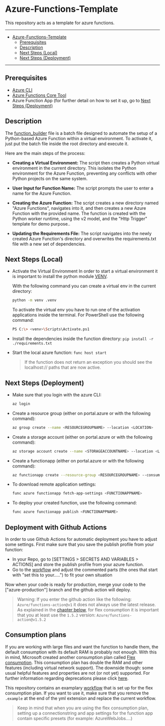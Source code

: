 # Azure-Functions-Template
This repository acts as a template for azure functions.

---
- [Azure-Functions-Template](#azure-functions-template)
  - [Prerequisites](#prerequisites)
  - [Description](#description)
  - [Next Steps (Local)](#next-steps-local)
  - [Next Steps (Deployment)](#next-steps-deployment)

---

## Prerequisites
- [Azure CLI](https://learn.microsoft.com/en-us/cli/azure/install-azure-cli)
- [Azure Functions Core Tool](https://learn.microsoft.com/en-us/azure/azure-functions/functions-run-local?tabs=windows%2Cisolated-process%2Cnode-v4%2Cpython-v2%2Chttp-trigger%2Ccontainer-apps&pivots=programming-language-python)
- Azure Function App (for further detail on how to set it up, go to [Next Steps (Deployment)](https://github.com/binaryrain-net/Azure-Functions-Template?tab=readme-ov-file#next-steps-deployment)

## Description
The [function_builder](function_builder.bat) file is a batch file designed to automate the setup of a Python-based Azure Function within a virtual environment. To activate it, just put the batch file inside the root directory and execute it. 

Here are the main steps of the process:

- **Creating a Virtual Environment:** The script then creates a Python virtual environment in the current directory. This isolates the Python environment for the Azure Function, preventing any conflicts with other Python projects on the same system.

- **User Input for Function Name:** The script prompts the user to enter a name for the Azure Function.

- **Creating the Azure Function:** The script creates a new directory named "Azure Functions", navigates into it, and then creates a new Azure Function with the provided name. The function is created with the Python worker runtime, using the v2 model, and the "Http Trigger" template for demo purpose..

- **Updating the Requirements File:** The script navigates into the newly created Azure Function's directory and overwrites the requirements.txt file with a new set of dependencies.

## Next Steps (Local)
- Activate the Virtual Environment
    In order to start a virtual environment it is important to install the python module [VENV](https://docs.python.org/3/library/venv.html).

    With the following command you can create a virtual env in the current directory:
    ```bash
    python -m venv .venv
    ```
    
    To activate the virtual env you have to run one of the activation applications inside the terminal. For PowerShell use the following command:
    ```bash
    PS C:\> <venv>\Scripts\Activate.ps1
    ```
- Install the dependencies inside the function directory: `pip install -r ./requirements.txt`
- Start the local azure function: `func host start`
  > If the function does not return an exception you should see the localhost:// paths that are now active.

## Next Steps (Deployment)
- Make sure that you login with the azure CLI:
  ```bash
  az login
  ```
- Create a resource group (either on portal.azure or with the following command):
  ```bash
  az group create --name <RESOURCEGROUPNAME> --location <LOCATION>
  ```
- Create a storage account (either on portal.azure or with the following command):
  ```bash
  az storage account create --name <STORAGEACCOUNTNAME> --location <LOCATION> --resource-group <RESOURCEGROUPNAME> --sku Standard_LRS
  ```
- Create a functionapp (either on portal.azure or with the following command):
  ```bash
  az functionapp create --resource-group <RESOURCEGROUPNAME> --consumption-plan-location <LOCATION> --runtime <RUNTIME> --functions-version 3 --name <FUNCTIONAPPNAME> --storage-account <STORAGEACCOUNTNAME> --os-type Linux
  ```
- To download remote application settings:
  ```bash
  func azure functionapp fetch-app-settings <FUNCTIONAPPNAME>
  ```
- To deploy your created function, use the following command:
  ```bash
  func azure functionapp publish <FUNCTIONAPPNAME>
  ```

## Deployment with Github Actions
In order to use Github Actions for automatic deployment you have to adjust some settings.
First make sure that you save the publish profile from your function:
- In your Repo, go to [SETTINGS > SECRETS AND VARIABLES > ACTIONS] and store the publish profile from your azure function.
- Go to the [workflow](./.github/workflows/azure-functions.yml) and adjust the commented parts (the ones that start with "set this to your.....") to fit your own situation

Now when your code is ready for production, merge your code to the ["azure-production"] branch and the github action will deploy.

> Warning:
> If you enter the github action like the following: `Azure/functions-action@v1` it does not always use the latest release. As explained in the [chapter below](##Consumption-plans), for flex consumption it is important that you at least use the `1.5.2` version: `Azure/functions-action@v1.5.2`

## Consumption plans
If you are working with large files and want the function to handle them, the default consumption with its default RAM is probably not enough. With this in mind, Microsoft created another consumption plan called [Flex consumption](https://learn.microsoft.com/en-us/azure/azure-functions/flex-consumption-plan). This consumption plan has double the RAM and other features (including virtual network support). The downside though: some usual helpful features and properties are not (or not yet) supported. For further information regarding deprecations please click [here](https://learn.microsoft.com/en-us/azure/azure-functions/functions-app-settings#flex-consumption-plan-deprecations).

This repository contains an examplary [workflow](./.github/workflows/azure-functions.yml) that is set up for the flex consumption plan. If you want to use it, make sure that you remove the `.example` at the end of the yml extension and replace the current workflow.


> Keep in mind that when you are using the flex consumption plan, setting up a connectionstring and app settings for the function app contain specific presets (for example: AzureWebJobs….)

